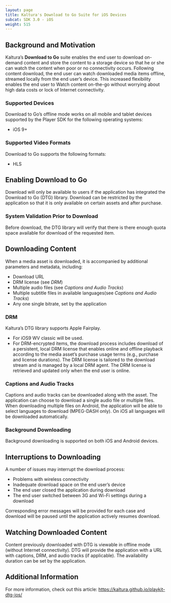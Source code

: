 ```yaml
---
layout: page
title: Kaltura's Download to Go Suite for iOS Devices
subcat: SDK 3.0 - iOS
weight: 515
---
```


## Background and Motivation  

Kaltura’s **Download to Go** suite enables the end user to download on-demand content and store the content to a storage device so that he or she can watch the content when poor or no connectivity occurs. Following content download, the end user can watch downloaded media items offline, streamed locally from the end user’s device. This increased flexibility enables the end user to Watch content on-the-go without worrying about high data costs or lock of Internet connectivity.

### Supported Devices  

Download to Go’s offline mode works on all mobile and tablet devices supported by the Player SDK for the following operating systems:

* iOS 9+

### Supported Video Formats  

Download to Go supports the following formats:

* HLS

## Enabling Download to Go  

Download will only be available to users if the application has integrated the Download to Go (DTG) library. Download can be restricted by the application so that it is only available on certain assets and after purchase.

### System Validation Prior to Download  

Before download, the DTG library will verify that there is there enough quota space available for download of the requested item.

## Downloading Content  

When a media asset is downloaded, it is accompanied by additional parameters and metadata, including:

* Download URL
* DRM license (see *DRM*)
* Multiple audio files (see *Captions and Audio Tracks*) 
* Multiple subtitle files in available languages(see *Captions and Audio Tracks*) 
* Any one single bitrate, set by the application

### DRM  

Kaltura’s DTG library supports Apple Fairplay. 

* For iOS9 WV classic will be used.
* For DRM-encrypted items, the download process includes download of a persistent, local DRM license that enables online and offline playback according to the media asset’s purchase usage terms (e.g., purchase and license durations). The DRM license is tailored to the download stream and is managed by a local DRM agent. The DRM license is retrieved and updated only when the end user is online.

### Captions and Audio Tracks  

Captions and audio tracks can be downloaded along with the asset. The application can choose to download a single audio file or multiple files.
When downloading multiple files on Android, the application will be able to select languages to download (MPEG-DASH only). On iOS all languages will be downloaded automatically.

### Background Downloading  

Background downloading is supported on both iOS and Android devices.

## Interruptions to Downloading  

A number of issues may interrupt the download process: 
* Problems with wireless connectivity  
* Inadequate download space on the end user’s device 
* The end user closed the application during download 
* The end user switched between 3G and Wi-Fi settings during a download 

Corresponding error messages will be provided for each case and download will be paused until the application actively resumes download.

## Watching Downloaded Content  

Content previously downloaded with DTG is viewable in offline mode (without Internet connectivity). DTG will provide the application with a URL with captions, DRM, and audio tracks (if applicable).
The availability duration can be set by the application.

## Additional Information  

For more information, check out this article: https://kaltura.github.io/playkit-dtg-ios/ 
